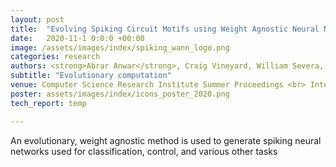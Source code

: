 ```yaml
---
layout: post
title:  "Evolving Spiking Circuit Motifs using Weight Agnostic Neural Networks."
date:   2020-11-1 0:0:0 +00:00
image: /assets/images/index/spiking_wann_logo.png
categories: research
authors: <strong>Abrar Anwar</strong>, Craig Vineyard, William Severa, Srideep Musuvathy, Suma Cardwell
subtitle: "Evolutionary computation"
venue: Computer Science Research Institute Summer Proceedings <br> International Conference on Neuromorphic Systems
poster: assets/images/index/icons_poster_2020.png
tech_report: temp

---
```

An evolutionary, weight agnostic method is used to generate spiking neural networks used for classification, control, and various other tasks

